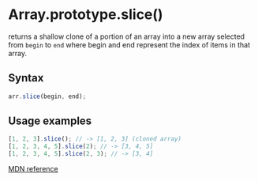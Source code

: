 # Array.prototype.slice()

returns a shallow clone of a portion of an array into a new array selected from `begin` to `end` where begin and end represent the index of items in that array.

## Syntax

```js
arr.slice(begin, end);
```

## Usage examples

```js
[1, 2, 3].slice(); // -> [1, 2, 3] (cloned array)
[1, 2, 3, 4, 5].slice(2); // -> [3, 4, 5]
[1, 2, 3, 4, 5].slice(2, 3); // -> [3, 4]
```


[MDN reference](https://developer.mozilla.org/en-US/docs/Web/JavaScript/Reference/Global_Objects/Array/slice)
